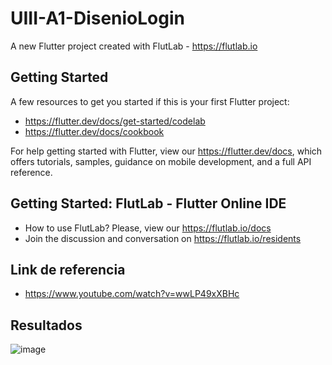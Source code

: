 # UIII-A1-DisenioLogin

A new Flutter project created with FlutLab - https://flutlab.io

## Getting Started

A few resources to get you started if this is your first Flutter project:

- https://flutter.dev/docs/get-started/codelab
- https://flutter.dev/docs/cookbook

For help getting started with Flutter, view our
https://flutter.dev/docs, which offers tutorials,
samples, guidance on mobile development, and a full API reference.

## Getting Started: FlutLab - Flutter Online IDE

- How to use FlutLab? Please, view our https://flutlab.io/docs
- Join the discussion and conversation on https://flutlab.io/residents

## Link de referencia 
- https://www.youtube.com/watch?v=wwLP49xXBHc

## Resultados
![image](https://github.com/GarciaJ128/UIII-A1-DisenioLogin/assets/143743623/4ae5adca-4a0e-4ea3-beba-b2208e8cd31e)

